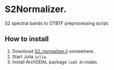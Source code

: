 # S2Normalizer.
S2 spectral bands to OTBTF preprocessing script.
## How to install
1. Download [S2_normalizer.jl](https://github.com/gottstaff/S2Normalizer/blob/main/S2_normalizer.jl) somewhere.
2. Start Julia `julia`.
3. Install ArchGDAL package `]add ArchGDAL`
